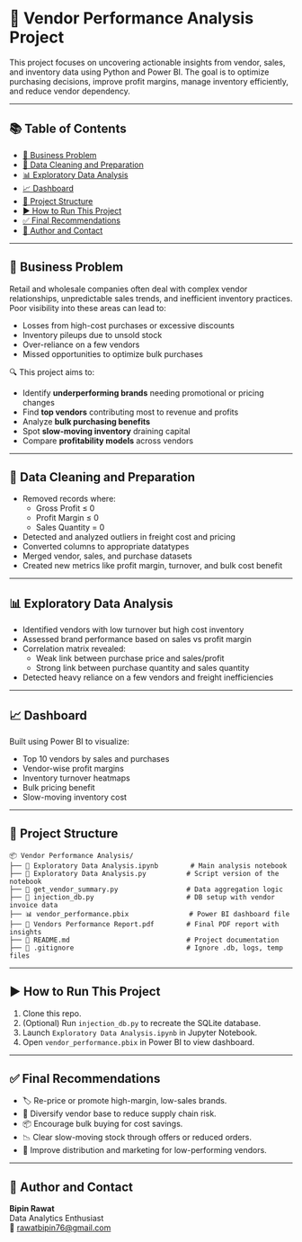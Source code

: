 
# 🛒 Vendor Performance Analysis Project

This project focuses on uncovering actionable insights from vendor, sales, and inventory data using Python and Power BI. The goal is to optimize purchasing decisions, improve profit margins, manage inventory efficiently, and reduce vendor dependency.

---

## 📚 Table of Contents

- [🧩 Business Problem](#-business-problem)
- [🧹 Data Cleaning and Preparation](#-data-cleaning-and-preparation)
- [📊 Exploratory Data Analysis](#-exploratory-data-analysis)
- [📈 Dashboard](#-dashboard)
- [📁 Project Structure](#-project-structure)
- [▶️ How to Run This Project](#️-how-to-run-this-project)
- [✅ Final Recommendations](#-final-recommendations)
- [👤 Author and Contact](#-author-and-contact)

---

## 🧩 Business Problem

Retail and wholesale companies often deal with complex vendor relationships, unpredictable sales trends, and inefficient inventory practices. Poor visibility into these areas can lead to:

- Losses from high-cost purchases or excessive discounts
- Inventory pileups due to unsold stock
- Over-reliance on a few vendors
- Missed opportunities to optimize bulk purchases

🔍 This project aims to:

- Identify **underperforming brands** needing promotional or pricing changes
- Find **top vendors** contributing most to revenue and profits
- Analyze **bulk purchasing benefits**
- Spot **slow-moving inventory** draining capital
- Compare **profitability models** across vendors

---

## 🧹 Data Cleaning and Preparation

- Removed records where:
  - Gross Profit ≤ 0
  - Profit Margin ≤ 0
  - Sales Quantity = 0
- Detected and analyzed outliers in freight cost and pricing
- Converted columns to appropriate datatypes
- Merged vendor, sales, and purchase datasets
- Created new metrics like profit margin, turnover, and bulk cost benefit

---

## 📊 Exploratory Data Analysis

- Identified vendors with low turnover but high cost inventory
- Assessed brand performance based on sales vs profit margin
- Correlation matrix revealed:
  - Weak link between purchase price and sales/profit
  - Strong link between purchase quantity and sales quantity
- Detected heavy reliance on a few vendors and freight inefficiencies

---

## 📈 Dashboard

Built using Power BI to visualize:

- Top 10 vendors by sales and purchases
- Vendor-wise profit margins
- Inventory turnover heatmaps
- Bulk pricing benefit
- Slow-moving inventory cost

---

## 📁 Project Structure

```text
📦 Vendor Performance Analysis/
├── 📜 Exploratory Data Analysis.ipynb        # Main analysis notebook
├── 📜 Exploratory Data Analysis.py          # Script version of the notebook
├── 📜 get_vendor_summary.py                 # Data aggregation logic
├── 📜 injection_db.py                       # DB setup with vendor invoice data
├── 📊 vendor_performance.pbix               # Power BI dashboard file
├── 📄 Vendors Performance Report.pdf        # Final PDF report with insights
├── 📄 README.md                             # Project documentation
├── 📄 .gitignore                            # Ignore .db, logs, temp files
```

---

## ▶️ How to Run This Project

1. Clone this repo.
2. (Optional) Run `injection_db.py` to recreate the SQLite database.
3. Launch `Exploratory Data Analysis.ipynb` in Jupyter Notebook.
4. Open `vendor_performance.pbix` in Power BI to view dashboard.

---

## ✅ Final Recommendations

- 🏷️ Re-price or promote high-margin, low-sales brands.
- 🧃 Diversify vendor base to reduce supply chain risk.
- 📦 Encourage bulk buying for cost savings.
- 📉 Clear slow-moving stock through offers or reduced orders.
- 🚀 Improve distribution and marketing for low-performing vendors.

---

## 👤 Author and Contact

**Bipin Rawat**  
Data Analytics Enthusiast  
📧 rawatbipin76@gmail.com  
